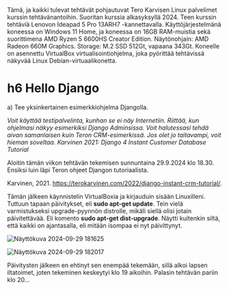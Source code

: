 Tämä, ja kaikki tulevat tehtävät pohjautuvat Tero Karvisen Linux palvelimet kurssin tehtävänantoihin. Suoritan kurssia alkasyksyllä 2024. 
Teen kurssin tehtäviä Lenovon Ideapad 5 Pro 13ARH7 -kannettavalla. Käyttöjärjestelmänä koneessa on Windows 11 Home, ja koneessa on 16GB RAM-muistia
sekä suorittimena AMD Ryzen 5 6600HS Creator Edition. 
Näytönohjain: AMD Radeon 660M Graphics. Storage: M.2 SSD 512Gt, vapaana 343Gt.
Koneelle on asennettu VirtualBox virtualisointiohjelma, joka pyörittää tehtävissä näkyvää Linux Debian-virtuaalikonetta.

# h6 Hello Django

a) Tee yksinkertainen esimerkkiohjelma Djangolla.

*Voit käyttää testipalvelinta, kunhan se ei näy Internetiin.
Riittää, kun ohjelmasi näkyy esimerkiksi Django Adminsissa.
Voit halutessasi tehdä aivan samanlaisen kuin Teron CRM-esimerkissä. Jos olet jo taitavampi, voit hieman soveltaa.
Karvinen 2021: Django 4 Instant Customer Database Tutorial*

Aloitin tämän viikon tehtävän tekemisen sunnuntaina 29.9.2024 klo 18.30.
Ensiksi luin läpi Teron ohjeet Djangon tutoriaalista. 

Karvinen, 2021. https://terokarvinen.com/2022/django-instant-crm-tutorial/.

Tämän jälkeen käynnistelin VirtualBoxia ja kirjauduin sisään Linuxilleni. 
Tuttuun tapaan päivitykset, eli **sudo apt-get update**. Tein vielä varmistukseksi upgrade-pyynnön distrolle, mikäli siellä olisi jotain päivitettävää.
Eli komento **sudo apt-get dist-upgrade**. Näytti kuitenkin siltä, että kaikki on ajantasalla, eli mitään isompaa ei nyt päivittynyt.

![Näyttökuva 2024-09-29 181625](https://github.com/user-attachments/assets/3a082681-3319-4adc-82a4-65fdc734615e)

![Näyttökuva 2024-09-29 182017](https://github.com/user-attachments/assets/403f1418-16f6-4c07-8596-102997cbd96b)

Päivitysten jälkeen en ehtinyt sen enempää tekemään, sillä alkoi lapsen iltatoimet, joten tekeminen keskeytyi klo 19 aikoihin. Palasin tehtävän pariin klo 20...
